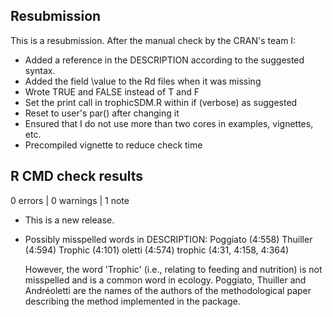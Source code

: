 
## Resubmission
This is a resubmission. After the manual check by the CRAN's team I:

* Added a reference in the DESCRIPTION according to the suggested syntax.
* Added the field \value to the Rd files when it was missing
* Wrote TRUE and FALSE instead of T and F
* Set the print call in trophicSDM.R within if (verbose) as suggested
* Reset to user's par() after changing it
* Ensured that I do not use more than two cores in examples, vignettes, etc.
* Precompiled vignette to reduce check time

## R CMD check results

0 errors | 0 warnings | 1 note

* This is a new release.
* Possibly misspelled words in DESCRIPTION:
  Poggiato (4:558)
  Thuiller (4:594)
  Trophic (4:101)
  oletti (4:574)
  trophic (4:31, 4:158, 4:364)
  
  However, the word 'Trophic' (i.e., relating to feeding and nutrition) is not misspelled and is a common word in ecology.  Poggiato, Thuiller and Andréoletti are the names of the authors of the methodological paper describing the method implemented in the package.
